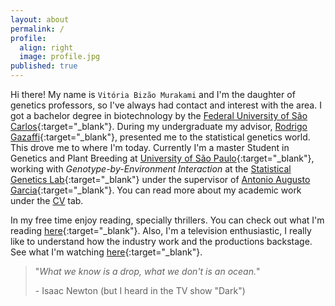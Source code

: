 ```yaml
---
layout: about
permalink: /
profile:
  align: right
  image: profile.jpg
published: true
---
```

Hi there! My name is `Vitória Bizão Murakami` and I'm the daughter of genetics professors, so I've always had contact and interest with the area. I got a bachelor degree in biotechnology by the [Federal University of São Carlos](https://www.araras.ufscar.br/){:target="_blank"}. During my undergraduate my advisor, [Rodrigo Gazaffi](https://www.ppgpvba.ufscar.br/pt-br/o-programa/docentes/prof-dr-rodrigo-gazaffi){:target="_blank"}, presented me to the statistical genetics world. This drove me to where I'm today. Currently I'm a master Student in Genetics and Plant Breeding at [University of São Paulo](https://www.esalq.usp.br/){:target="_blank"}, working with *Genotype-by-Environment Interaction* at the [Statistical Genetics Lab](https://statgen-esalq.github.io/){:target="_blank"} under the supervisor of [Antonio Augusto Garcia](http://augustogarcia.me/){:target="_blank"}. You can read more about my academic work under the [CV](../cv/) tab.


In my free time enjoy reading, specially thrillers. You can check out what I'm reading [here](https://www.skoob.com.br/perfil/vitoriabizao){:target="_blank"}. Also, I'm a television enthusiastic, I really like to understand how the industry work and the productions backstage. See what I'm watching [here](https://tvtime.com/r/2wvUP){:target="_blank"}.

> "*What we know is a drop, what we don't is an ocean.*"
>
>    \- Isaac Newton (but I heard in the TV show "Dark")

